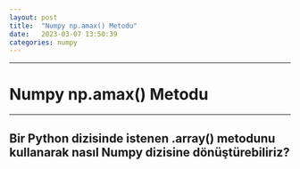 ```yaml
---
layout: post
title:  "Numpy np.amax() Metodu"
date:   2023-03-07 13:50:39
categories: numpy
---
```


---
# Numpy np.amax() Metodu
---
Bir Python dizisinde istenen **.array()** metodunu kullanarak nasıl Numpy dizisine dönüştürebiliriz?
---